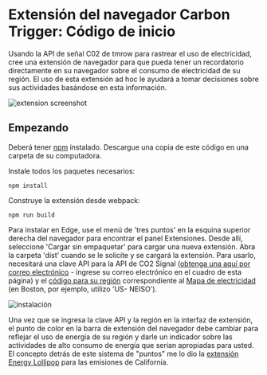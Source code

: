 # Extensión del navegador Carbon Trigger: Código de inicio

Usando la API de señal C02 de tmrow para rastrear el uso de electricidad, cree una extensión de navegador para que pueda tener un recordatorio directamente en su navegador sobre el consumo de electricidad de su región. El uso de esta extensión ad hoc le ayudará a tomar decisiones sobre sus actividades basándose en esta información.

![extension screenshot](../extension-screenshot.png)

## Empezando

Deberá tener [npm](https://npmjs.com) instalado. Descargue una copia de este código en una carpeta de su computadora.

Instale todos los paquetes necesarios:

```
npm install
```

Construye la extensión desde webpack:

```
npm run build
```

Para instalar en Edge, use el menú de 'tres puntos' en la esquina superior derecha del navegador para encontrar el panel Extensiones. Desde allí, seleccione 'Cargar sin empaquetar' para cargar una nueva extensión. Abra la carpeta 'dist' cuando se le solicite y se cargará la extensión. Para usarlo, necesitará una clave API para la API de CO2 Signal ([obtenga una aquí por correo electrónico](https://www.co2signal.com/) - ingrese su correo electrónico en el cuadro de esta página) y el [código para su región](http://api.electricitymap.org/v3/zones) correspondiente al [Mapa de electricidad](https://www.electricitymap.org/map) (en Boston, por ejemplo, utilizo 'US- NEISO').

![instalación](../install-on-edge.png)

Una vez que se ingresa la clave API y la región en la interfaz de extensión, el punto de color en la barra de extensión del navegador debe cambiar para reflejar el uso de energía de su región y darle un indicador sobre las actividades de alto consumo de energía que serían apropiadas para usted. El concepto detrás de este sistema de "puntos" me lo dio la [extensión Energy Lollipop](https://energylollipop.com/) para las emisiones de California.

